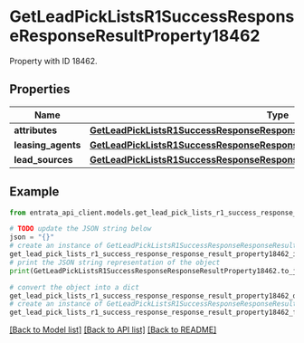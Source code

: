 # GetLeadPickListsR1SuccessResponseResponseResultProperty18462

Property with ID 18462.

## Properties

Name | Type | Description | Notes
------------ | ------------- | ------------- | -------------
**attributes** | [**GetLeadPickListsR1SuccessResponseResponseResultProperty18462Attributes**](GetLeadPickListsR1SuccessResponseResponseResultProperty18462Attributes.md) |  | [optional] 
**leasing_agents** | [**GetLeadPickListsR1SuccessResponseResponseResultProperty18462LeasingAgents**](GetLeadPickListsR1SuccessResponseResponseResultProperty18462LeasingAgents.md) |  | [optional] 
**lead_sources** | [**GetLeadPickListsR1SuccessResponseResponseResultProperty18462LeadSources**](GetLeadPickListsR1SuccessResponseResponseResultProperty18462LeadSources.md) |  | [optional] 

## Example

```python
from entrata_api_client.models.get_lead_pick_lists_r1_success_response_response_result_property18462 import GetLeadPickListsR1SuccessResponseResponseResultProperty18462

# TODO update the JSON string below
json = "{}"
# create an instance of GetLeadPickListsR1SuccessResponseResponseResultProperty18462 from a JSON string
get_lead_pick_lists_r1_success_response_response_result_property18462_instance = GetLeadPickListsR1SuccessResponseResponseResultProperty18462.from_json(json)
# print the JSON string representation of the object
print(GetLeadPickListsR1SuccessResponseResponseResultProperty18462.to_json())

# convert the object into a dict
get_lead_pick_lists_r1_success_response_response_result_property18462_dict = get_lead_pick_lists_r1_success_response_response_result_property18462_instance.to_dict()
# create an instance of GetLeadPickListsR1SuccessResponseResponseResultProperty18462 from a dict
get_lead_pick_lists_r1_success_response_response_result_property18462_from_dict = GetLeadPickListsR1SuccessResponseResponseResultProperty18462.from_dict(get_lead_pick_lists_r1_success_response_response_result_property18462_dict)
```
[[Back to Model list]](../README.md#documentation-for-models) [[Back to API list]](../README.md#documentation-for-api-endpoints) [[Back to README]](../README.md)


